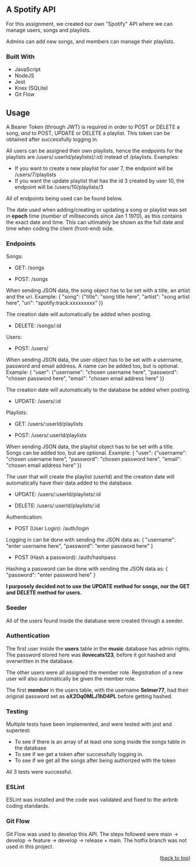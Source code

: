 ## A Spotify API

For this assignment, we created our own "Spotify" API where we can manage users, songs and playlists.

Admins can add new songs, and members can manage their playlists.



### Built With

* JavaScript
* NodeJS
* Jest
* Knex (SQLite)
* Git Flow



## Usage

A Bearer Token (through JWT) is required in order to POST or DELETE a song, *and* to POST, UPDATE or DELETE a playlist.
This token can be obtained after successfully logging in.

All users can be assigned their own playlists, hence the endpoints for the playlists are /users/:userId/playlists(/:id) instead of /playlists.
Examples:
- If you want to create a new playlist for user 7, the endpoint will be /users/7/playlists
- If you want the update playlist that has the id 3 created by user 10, the endpoint will be /users/10/playlists/3

All of endpoints being used can be found below.

The date used when adding/creating or updating a song or playlist was set in **epoch** time (number of milliseconds since Jan 1 1970), as this contains the exact date and time.
This can ultimately be shown as the full date and time when coding the client (front-end) side. 



### Endpoints

Songs:

- GET: /songs

- POST: /songs

When sending JSON data, the song object has to be set with a title, an artist and the uri.
Example: 
{ "song": {"title": "song title here", "artist": "song artist here", "uri": "spotify:track:xxxxxxxxx" }}

The creation date will automatically be added when posting.

- DELETE: /songs/:id

Users:

- POST: /users/

When sending JSON data, the user object has to be set with a username, password and email address. A name can be added too, but is optional.
Example: 
{ "user": {"username": "chosen username here", "password": "chosen password here", "email": "chosen email address here" }}

The creation date will automatically to the database be added when posting.

- UPDATE: /users/:id

Playlists: 

- GET: /users/:userId/playlists

- POST: /users/:userId/playlists

When sending JSON data, the playlist object has to be set with a title. Songs can be added too, but are optional.
Example: 
{ "user": {"username": "chosen username here", "password": "chosen password here", "email": "chosen email address here" }}

The user that will create the playlist (userId) and the creation date will automatically have their data added to the database.

- UPDATE: /users/:userId/playlists/:id

- DELETE: /users/:userId/playlists/:id

Authentication:

- POST (User Login): /auth/login

Logging in can be done with sending the JSON data as: { "username": "enter username here", "password": "enter password here" }

- POST (Hash a password): /auth/hashpass

Hashing a password can be done with sending the JSON data as: { "password": "enter password here" }

**I purposely decided not to use the UPDATE method for songs, nor the GET and DELETE method for users.**



### Seeder

All of the users found inside the database were created through a seeder.



### Authentication

The first user inside the **users** table in the **music** database has admin rights. 
The password stored here was **ilovecats123**, before it got hashed and overwritten in the database.

The other users were all assigned the member role.
Registration of a new user will also automatically be given the member role.

The first **member** in the users table, with the username **Selmer77**, had their original password set as **oX2Oq0MLJ1hD4PL** before getting hashed.



### Testing

Multiple tests have been implemented, and were tested with jest and supertest:
- To see if there is an array of at least one song inside the songs table in the database
- To see if we get a token after successfully logging in.
- To see if we get all the songs after being authorized with the token

All 3 tests were successful.



### ESLint

ESLint was installed and the code was validated and fixed to the airbnb coding standards.



### Git Flow

Git Flow was used to develop this API. The steps followed were main -> develop -> feature -> develop -> release + main.
The hotfix branch was not used in this project.

<p align="right">(<a href="#top">back to top</a>)</p>
